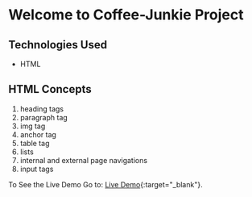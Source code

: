 # Welcome to Coffee-Junkie Project

## Technologies Used
- HTML

## HTML Concepts
1. heading tags
2. paragraph tag
3. img tag
4. anchor tag
5. table tag
6. lists
7. internal and external page navigations
8. input tags

To See the Live Demo Go to: [Live Demo](https://pnsvn3035.github.io/coffee-junkie/){:target="_blank"}.
